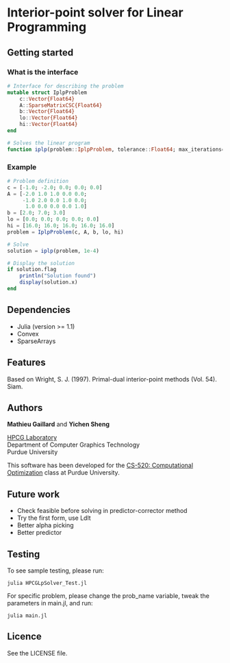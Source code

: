 Interior-point solver for Linear Programming
============================================

## Getting started

### What is the interface
```Julia
# Interface for describing the problem
mutable struct IplpProblem
    c::Vector{Float64}
    A::SparseMatrixCSC{Float64}
    b::Vector{Float64}
    lo::Vector{Float64}
    hi::Vector{Float64}
end

# Solves the linear program
function iplp(problem::IplpProblem, tolerance::Float64; max_iterations=100)
```
### Example
```Julia
# Problem definition
c = [-1.0; -2.0; 0.0; 0.0; 0.0]
A = [-2.0 1.0 1.0 0.0 0.0;
     -1.0 2.0 0.0 1.0 0.0;
      1.0 0.0 0.0 0.0 1.0]
b = [2.0; 7.0; 3.0]
lo = [0.0; 0.0; 0.0; 0.0; 0.0]
hi = [16.0; 16.0; 16.0; 16.0; 16.0]
problem = IplpProblem(c, A, b, lo, hi)

# Solve
solution = iplp(problem, 1e-4)

# Display the solution
if solution.flag
    println("Solution found")
    display(solution.x)
end
```

## Dependencies

- Julia (version >= 1.1)
- Convex
- SparseArrays

## Features
Based on Wright, S. J. (1997). Primal-dual interior-point methods (Vol. 54). Siam.

## Authors
**Mathieu Gaillard** and **Yichen Sheng**

[HPCG Laboratory](http://hpcg.purdue.edu/)  
Department of Computer Graphics Technology  
Purdue University

This software has been developed for the [CS-520: Computational Optimization](https://www.cs.purdue.edu/homes/dgleich/cs520-2019) class at Purdue University.

## Future work

- Check feasible before solving in predictor-corrector method
- Try the first form, use Ldlt
- Better alpha picking
- Better predictor 

## Testing
To see sample testing, please run: 

```
julia HPCGLpSolver_Test.jl
```

For specific problem, please change the prob_name variable, tweak the parameters in main.jl, and run:
```
julia main.jl
```


## Licence
See the LICENSE file.
